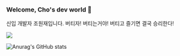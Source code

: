 ### Welcome, Cho's dev world 👋

신입 개발자 조원재입니다.
버티자! 버티는거야! 버티고 즐기면 결국 승리한다!


<!--
**WonJae0914/WonJae0914** is a ✨ _special_ ✨ repository because its `README.md` (this file) appears on your GitHub profile.

Here are some ideas to get you started:

- 🔭 I’m currently working on ...
- 🌱 I’m currently learning ...
- 👯 I’m looking to collaborate on ...
- 🤔 I’m looking for help with ...
- 💬 Ask me about ...
- 📫 How to reach me: ...
- 😄 Pronouns: ...
- ⚡ Fun fact: ...
-->

<a href="https://velog.io/@hardworking" target="_blank"><img src="https://img.shields.io/badge/BLOG-#20C997?style=social&logo=#20C997&logoColor=000000"></a>

![Anurag's GitHub stats](https://github-readme-stats.vercel.app/api?username=사용자ID&show_icons=true&theme=radical)
